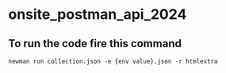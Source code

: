 # onsite_postman_api_2024
## To run the code fire this command
`newman run collection.json -e {env value}.json -r htmlextra`